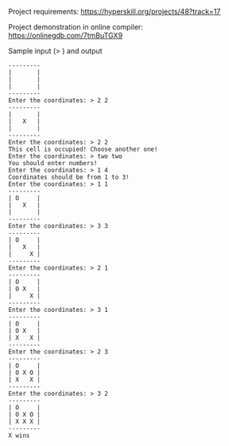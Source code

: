 Project requirements: https://hyperskill.org/projects/48?track=17

Project demonstration in online compiler: https://onlinegdb.com/7tmBuTGX9

Sample input (> ) and output

```
---------
|       |
|       |
|       |
---------
Enter the coordinates: > 2 2
---------
|       |
|   X   |
|       |
---------
Enter the coordinates: > 2 2
This cell is occupied! Choose another one!
Enter the coordinates: > two two
You should enter numbers!
Enter the coordinates: > 1 4
Coordinates should be from 1 to 3!
Enter the coordinates: > 1 1
---------
| O     |
|   X   |
|       |
---------
Enter the coordinates: > 3 3
---------
| O     |
|   X   |
|     X |
---------
Enter the coordinates: > 2 1
---------
| O     |
| O X   |
|     X |
---------
Enter the coordinates: > 3 1
---------
| O     |
| O X   |
| X   X |
---------
Enter the coordinates: > 2 3
---------
| O     |
| O X O |
| X   X |
---------
Enter the coordinates: > 3 2
---------
| O     |
| O X O |
| X X X |
---------
X wins
```
